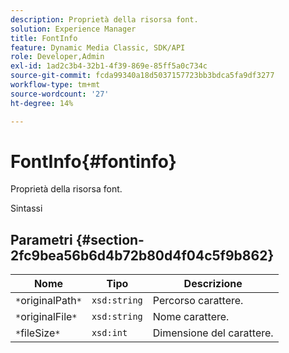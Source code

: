 ```yaml
---
description: Proprietà della risorsa font.
solution: Experience Manager
title: FontInfo
feature: Dynamic Media Classic, SDK/API
role: Developer,Admin
exl-id: 1ad2c3b4-32b1-4f39-869e-85ff5a0c734c
source-git-commit: fcda99340a18d5037157723bb3bdca5fa9df3277
workflow-type: tm+mt
source-wordcount: '27'
ht-degree: 14%

---
```


# FontInfo{#fontinfo}

Proprietà della risorsa font.

Sintassi

## Parametri {#section-2fc9bea56b6d4b72b80d4f04c5f9b862}

| Nome | Tipo | Descrizione |
|---|---|---|
| `*`originalPath`*` | `xsd:string` | Percorso carattere. |
| `*`originalFile`*` | `xsd:string` | Nome carattere. |
| `*`fileSize`*` | `xsd:int` | Dimensione del carattere. |
